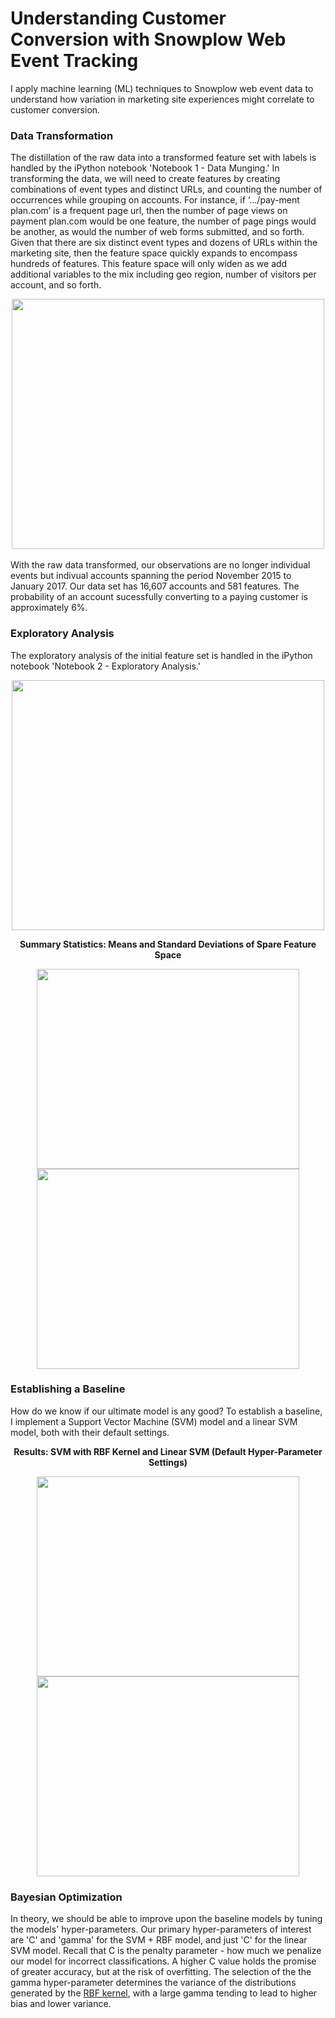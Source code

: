 # Understanding Customer Conversion with Snowplow Web Event Tracking
I apply machine learning (ML) techniques to Snowplow web event data to understand how variation in marketing site experiences might correlate to customer conversion.

### Data Transformation 
The distillation of the raw data into a transformed feature set with labels is handled by the iPython notebook 'Notebook 1 - Data Munging.' In transforming the data, we will need to create features by creating combinations of event types and distinct URLs, and counting the number of occurrences while grouping on accounts. For instance, if ‘.../pay-ment plan.com’ is a frequent page url, then the number of page views on payment plan.com would be one feature, the number of page pings would be another, as would the number of web forms submitted, and so forth. Given that there are six distinct event types and dozens of URLs within the marketing site, then the feature space quickly expands to encompass hundreds of features. This feature space will only widen as we add additional variables to the mix including geo region, number of visitors per account, and so forth.

<div align="center">
<img src="https://github.com/b-knight/Understanding-Customer-Conversion-with-Snowplow-Web-Event-Tracking/blob/master/Images/Data_Transformation.png" align="middle" width="500" height="400" />
</div>
<br>
With the raw data transformed, our observations are no longer individual events but indivual accounts spanning the period November 2015 to January 2017. Our data set has 16,607 accounts and 581 features. The probability of an account sucessfully converting to a paying customer is approximately 6%.

### Exploratory Analysis
The exploratory analysis of the initial feature set is handled in the iPython notebook 'Notebook 2 - Exploratory Analysis.'
<div align="center">
<img src="https://github.com/b-knight/Understanding-Customer-Conversion-with-Snowplow-Web-Event-Tracking/blob/master/Images/exploratory_analysis-labels.png" align="middle" width="500" height="400" />
</div>

<div align="center">
<p align="center"><b>Summary Statistics: Means and Standard Deviations of Spare Feature Space</b></p>
<img src="https://github.com/b-knight/Understanding-Customer-Conversion-with-Snowplow-Web-Event-Tracking/blob/master/Images/exploratory_analysis-feature_means.png" align="middle" width="420" height="320" />
<img src="https://github.com/b-knight/Understanding-Customer-Conversion-with-Snowplow-Web-Event-Tracking/blob/master/Images/exploratory_analysis-feature_sds.png" align="middle" width="420" height="320" />
</div>

### Establishing a Baseline 
<p> How do we know if our ultimate model is any good? To establish a baseline, I implement a Support Vector Machine (SVM) model and a linear SVM model, both with their default settings.</p>
<div align="center">
<p align="center"><b>Results: SVM with RBF Kernel and Linear SVM (Default Hyper-Parameter Settings)</b></p>
<img src="https://github.com/b-knight/Understanding-Customer-Conversion-with-Snowplow-Web-Event-Tracking/blob/master/Images/non-optimized_rbf_kernel.png" width="420" height="320" />
<img src="https://github.com/b-knight/Understanding-Customer-Conversion-with-Snowplow-Web-Event-Tracking/blob/master/Images/non-optimized_linear_svm.png" width="420" height="320" />
</div>

### Bayesian Optimization 
In theory, we should be able to improve upon the baseline models by tuning the models' hyper-parameters. Our primary hyper-parameters of interest are 'C'  and 'gamma' for the SVM + RBF model, and just 'C' for the linear SVM model. Recall that C is the penalty parameter - how much we penalize our model for incorrect classifications. A higher C value holds the promise of greater accuracy, but at the risk of overfitting. The selection of the the gamma hyper-parameter determines the variance of the distributions generated by the [RBF kernel](https://www.youtube.com/watch?v=3liCbRZPrZA), with a large gamma tending to lead to higher bias and lower variance.


